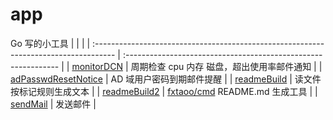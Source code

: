 # app
Go 写的小工具
|                                                                                      |                                                                |
| :----------------------------------------------------------------------------------- | :------------------------------------------------------------- |
| [monitorDCN](https://github.com/fxtaoo/app/tree/master/monitorDCN)                   | 周期检查 cpu 内存 磁盘，超出使用率邮件通知                     |
| [adPasswdResetNotice](https://github.com/fxtaoo/app/tree/master/adPasswdResetNotice) | AD 域用户密码到期邮件提醒                                      |
| [readmeBuild](https://github.com/fxtaoo/app/tree/master/readmeBuild)                 | 读文件按标记规则生成文本                                       |
| [readmeBuild2](https://github.com/fxtaoo/app/tree/master/readmeBuild2)               | [fxtaoo/cmd](https://github.com/fxtaoo/cmd) README.md 生成工具 |
| [sendMail](https://github.com/fxtaoo/app/tree/master/sendMail)                       | 发送邮件                                                       |
